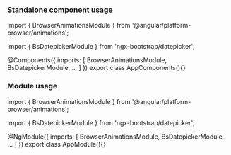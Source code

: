### Standalone component usage
import { BrowserAnimationsModule } from '@angular/platform-browser/animations';

import { BsDatepickerModule } from 'ngx-bootstrap/datepicker';

@Components({
  imports: [
    BrowserAnimationsModule,
    BsDatepickerModule,
    ...
  ]
})
export class AppComponents(){}


### Module usage
import { BrowserAnimationsModule } from '@angular/platform-browser/animations';

import { BsDatepickerModule } from 'ngx-bootstrap/datepicker';

@NgModule({
  imports: [
    BrowserAnimationsModule,
    BsDatepickerModule,
    ...
  ]
})
export class AppModule(){}
